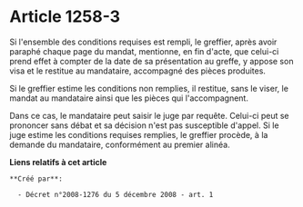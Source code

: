 # Article 1258-3

Si l'ensemble des conditions requises est rempli, le greffier, après avoir paraphé chaque page du mandat, mentionne, en fin
d'acte, que celui-ci prend effet à compter de la date de sa présentation au greffe, y appose son visa et le restitue au
mandataire, accompagné des pièces produites. 

Si le greffier estime les conditions non remplies, il restitue, sans le viser, le mandat au mandataire ainsi que les pièces
qui l'accompagnent. 

Dans ce cas, le mandataire peut saisir le juge par requête. Celui-ci peut se prononcer sans débat et sa décision n'est pas
susceptible d'appel. Si le juge estime les conditions requises remplies, le greffier procède, à la demande du mandataire,
conformément au premier alinéa.

**Liens relatifs à cet article**

	**Créé par**:

	  - Décret n°2008-1276 du 5 décembre 2008 - art. 1
